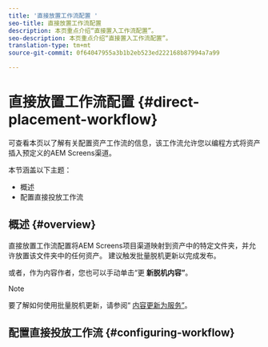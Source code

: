 ```yaml
---
title: '直接放置工作流配置 '
seo-title: 直接放置工作流配置
description: 本页重点介绍“直接置入工作流配置”。
seo-description: 本页重点介绍“直接置入工作流配置”。
translation-type: tm+mt
source-git-commit: 0f64047955a3b1b2eb523ed222168b87994a7a99

---
```



# 直接放置工作流配置 {#direct-placement-workflow}

可查看本页以了解有关配置资产工作流的信息，该工作流允许您以编程方式将资产插入预定义的AEM Screens渠道。

本节涵盖以下主题：

* 概述
* 配置直接投放工作流

## 概述 {#overview}

直接放置工作流配置将AEM Screens项目渠道映射到资产中的特定文件夹，并允许放置该文件夹中的任何资产。 建议触发批量脱机更新以完成发布。

或者，作为内容作者，您也可以手动单击“更 **新脱机内容”**。

>[!NOTE]
> 要了解如何使用批量脱机更新，请参阅“ [内容更新为服务”](/help/user-guide/content-update-as-a-service.md)。

## 配置直接投放工作流 {#configuring-workflow}

